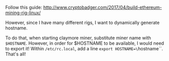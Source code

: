 Follow this guide: http://www.cryptobadger.com/2017/04/build-ethereum-mining-rig-linux/

However, since I have many different rigs, I want to dynamically generate hostname.

To do that, when starting claymore miner, substitute miner name with `$HOSTNAME`. However, in order for $HOSTNAME to be available, I would need to export it! Within `/etc/rc.local`, add a line `export HOSTNAME=\`hostname\``. That's all!
